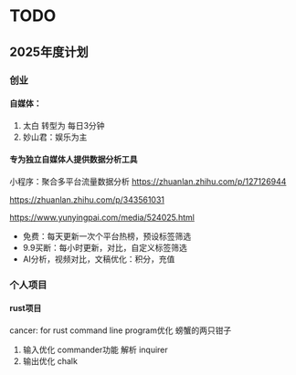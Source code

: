 # TODO

## 2025年度计划

### 创业

#### 自媒体：
1. 太白 转型为 每日3分钟
2. 妙山君：娱乐为主

#### 专为独立自媒体人提供数据分析工具

小程序：聚合多平台流量数据分析
https://zhuanlan.zhihu.com/p/127126944

https://zhuanlan.zhihu.com/p/343561031

https://www.yunyingpai.com/media/524025.html

- 免费：每天更新一次个平台热榜，预设标签筛选
- 9.9买断：每小时更新，对比，自定义标签筛选
- AI分析，视频对比，文稿优化：积分，充值

### 个人项目

#### rust项目

cancer: for rust command line program优化
螃蟹的两只钳子
1. 输入优化  commander功能 解析 inquirer
2.  输出优化  chalk
